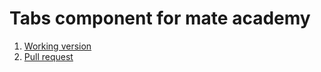 # Tabs component for mate academy

1. [Working version](https://samvimes01.github.io/tabs/)
2. [Pull request](https://github.com/samvimes01/tabs/pull/1/files)